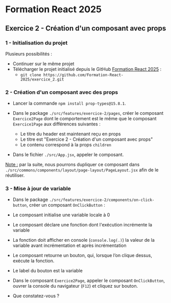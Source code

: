 # Formation React 2025

## Exercice 2 - Création d'un composant avec props

### 1 - Initialisation du projet
Plusieurs possibilités :
- Continuer sur le même projet
- Télécharger le projet initialisé depuis le GitHub [Formation React 2025](https://github.com/orgs/Formation-React-2025/repositories) :
  - ```git clone https://github.com/Formation-React-2025/exercice_2.git```

### 2 - Création d'un composant avec des props
- Lancer la commande ```npm install prop-types@15.8.1```.

- Dans le package ```./src/features/exercice-2/pages```, créer le composant ```Exercice2Page``` dont le comportement est le même que le composant ```Exercice1Page``` aux différences suivantes :
  -	Le titre du header est maintenant reçu en props
  - Le titre est "Exercice 2 - Création d'un composant avec props"
  -	Le contenu correspond à la props ```children```

- Dans le fichier ```./src/App.jsx```, appeler le composant.

<u>Note :</u> par la suite, nous pourrons dupliquer ce composant dans ```./src/commons/components/layout/page-layout/PageLayout.jsx``` afin de le réutiliser.

### 3 - Mise à jour de variable
- Dans le package ```./src/features/exercice-2/components/on-click-button```, créer un composant `OnClickButton` :
- Le composant initialise une variable locale à 0
- Le composant déclare une fonction dont l'exécution incrémente la variable
- La fonction doit afficher en console (`console.log(.)`) la valeur de la variable avant incrémentation et après incrémentation
- Le composant retourne un bouton, qui, lorsque l’on clique dessus, exécute la fonction.
- Le label du bouton est la variable

- Dans le composant `Exercice2Page`, appeler le composant `OnClickButton`, ouvrer la console du navigateur (`F12`) et cliquez sur bouton.
- Que constatez-vous ?
